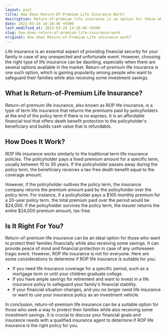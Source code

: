 ```yaml
---
layout: post
title: How Does Return-Of-Premium Life Insurance Work?
description: Return-of-premium life insurance is an option for those who seek a way to protect their families while also receiving some investment savings. Learn how it works and if it's right for you.
date: 2023-03-24 14:16:46 +0300
last_modified_at: 2023-03-24 14:16:46 +0300
slug: how-does-return-of-premium-life-insurance-work
original: How does Return-of-Premium Life insurance work?
---
```

Life insurance is an essential aspect of providing financial security for your family in case of any unexpected and unfortunate event. However, choosing the right type of life insurance can be daunting, especially when there are several options available in the market. Return-of-premium life insurance is one such option, which is gaining popularity among people who want to safeguard their families while also receiving some investment savings.

## What Is Return-of-Premium Life Insurance?

Return-of-premium life insurance, also known as ROP life insurance, is a type of term life insurance that returns the premiums paid by policyholders at the end of the policy term if there is no express. It is an affordable financial tool that offers death benefit protection to the policyholder's beneficiary and builds cash value that is refundable.

## How Does It Work?

ROP life insurance works similarly to the traditional term life insurance policies. The policyholder pays a fixed premium amount for a specific term, usually between 10 to 30 years. If the policyholder passes away during the policy term, the beneficiary receives a tax-free death benefit equal to the coverage amount.

However, if the policyholder outlives the policy term, the insurance company returns the premium amount paid by the policyholder over the policy term. For instance, if a policyholder pays a $100 monthly premium for a 20-year policy term, the total premium paid over the period would be $24,000. If the policyholder survives the policy term, the insurer returns the entire $24,000 premium amount, tax-free.

## Is It Right For You?

Return-of-premium life insurance can be an ideal option for those who want to protect their families financially while also receiving some savings. It can provide peace of mind and financial protection in case of any unforeseen tragic event. However, ROP life insurance is not for everyone. Here are some considerations to determine if ROP life insurance is suitable for you:

- If you need life insurance coverage for a specific period, such as a mortgage term or until your children graduate college.
- If you have ample savings for retirement and want to invest in a life insurance policy to safeguard your family's financial stability.
- If your financial situation changes, and you no longer need life insurance or want to use your insurance policy as an investment vehicle.

In conclusion, return-of-premium life insurance can be a suitable option for those who seek a way to protect their families while also receiving some investment savings. It is crucial to discuss your financial goals and insurance needs with a qualified insurance agent to determine if ROP life insurance is the right policy for you.
